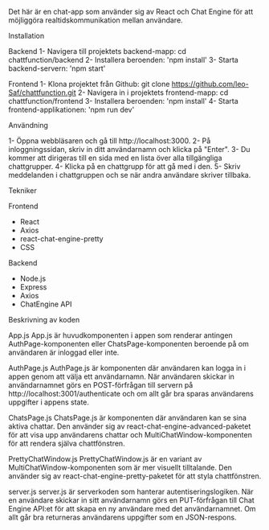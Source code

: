 Det här är en chat-app som använder sig av React och Chat Engine för att möjliggöra realtidskommunikation mellan användare.

Installation

Backend
1- Navigera till projektets backend-mapp: cd chattfunction/backend
2- Installera beroenden: 'npm install'
3- Starta backend-servern: 'npm start'

Frontend
1- Klona projektet från Github: git clone https://github.com/leo-Saf/chattfunction.git
2- Navigera in i projektets frontend-mapp: cd chattfunction/frontend
3- Installera beroenden: 'npm install'
4- Starta frontend-applikationen: 'npm run dev'

Användning

1- Öppna webbläsaren och gå till http://localhost:3000.
2- På inloggningssidan, skriv in ditt användarnamn och klicka på "Enter".
3- Du kommer att dirigeras till en sida med en lista över alla tillgängliga chattgrupper.
4- Klicka på en chattgrupp för att gå med i den.
5- Skriv meddelanden i chattgruppen och se när andra användare skriver tillbaka.

Tekniker

Frontend
* React
* Axios
* react-chat-engine-pretty
* CSS

Backend
* Node.js
* Express
* Axios
* ChatEngine API

Beskrivning av koden

App.js
App.js är huvudkomponenten i appen som renderar antingen AuthPage-komponenten eller ChatsPage-komponenten
beroende på om användaren är inloggad eller inte.

AuthPage.js
AuthPage.js är komponenten där användaren kan logga in i appen genom att välja ett användarnamn.
När användaren skickar in användarnamnet görs en POST-förfrågan till servern på http://localhost:3001/authenticate 
och om allt går bra sparas användarens uppgifter i appens state.

ChatsPage.js
ChatsPage.js är komponenten där användaren kan se sina aktiva chattar.
Den använder sig av react-chat-engine-advanced-paketet för att visa upp användarens chattar och MultiChatWindow-komponenten
för att rendera själva chattfönstren.

PrettyChatWindow.js
PrettyChatWindow.js är en variant av MultiChatWindow-komponenten som är mer visuellt tilltalande.
Den använder sig av react-chat-engine-pretty-paketet för att styla chattfönstren.

server.js
server.js är serverkoden som hanterar autentiseringslogiken.
När en användare skickar in sitt användarnamn görs en PUT-förfrågan till Chat Engine API:et för att skapa en ny användare med det användarnamnet.
Om allt går bra returneras användarens uppgifter som en JSON-respons.
